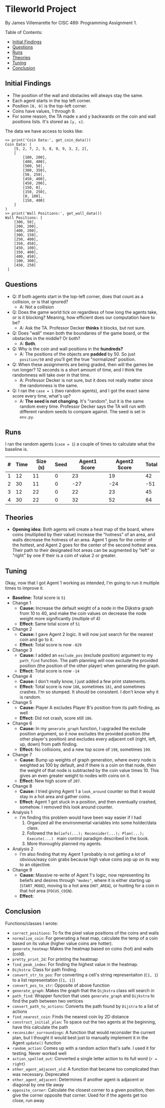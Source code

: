 # Tileworld Project

By James Villemarette for CISC 489: Programming Assignment 1.

Table of Contents:

 - [Initial Findings](#initial-findings)
 - [Questions](#questions)
 - [Runs](#runs)
 - [Theories](#theories)
 - [Tuning](#tuning)
 - [Conclusion](#conclusion)

## Initial Findings

 - The position of the wall and obstacles will always stay the same.
 - Each agent starts in the top left corner.
 - Position `[0, 0]` is the top-left corner.
 - Coins have values, 1 through 9.
 - For some reason, the TA made x and y backwards on the coin and wall 
   positions lists. It's stored as `[y, x]`.

The data we have access to looks like:

```commandline
>> print('Coin Data:', get_coin_data())
Coin Data: (
    [5, 2, 7, 2, 5, 8, 9, 9, 3, 2, 2], 
    [
        [100, 200], 
        [400, 400], 
        [500, 50], 
        [300, 350], 
        [50, 250], 
        [450, 400], 
        [450, 200], 
        [150, 0], 
        [150, 250], 
        [0, 100], 
        [150, 400]
    ]
)
>> print('Wall Positions:', get_wall_data())
Wall Positions: [
    [300, 50], 
    [200, 200], 
    [400, 200], 
    [300, 150], 
    [250, 400], 
    [350, 450], 
    [450, 100], 
    [350, 400], 
    [400, 450], 
    [100, 300], 
    [450, 250]
 ]
```

## Questions

 - Q: If both agents start in the top-left corner, does that count as a 
   collision, or is that ignored?
   - A: Not a collision
 - Q: Does the game world tick on regardless of how long the agents take, or 
   is it blocking? Meaning, how efficient does our computation have to be?
    - A: Ask the TA. Professor Decker **thinks** it blocks, but not sure.
 - Q: Does "wall" mean both the boundaries of the game board, or the 
   obstacles in the middle? Or both?
    - A: **Both**.
 - Q: Why is the coin and wall positions in the **hundreds?** 
    - A: The positions of the objects are **padded** by 50. So just 
      `position/50` and you'll get the true "normalized" position.
 - Q: When these assignments are being graded, then will the games be run 
   longer? 12 seconds is a short amount of time, and I think the randomness 
   will take over in that time.
    - A: Professor Decker is not sure, but it does not really matter since 
      the randomness is the same.
 - Q: I ran the `case = 1` (two random agents), and I got the exact same 
   score every time, what's up?
    - A: **The seed is not changing**. It's "random", but it is the same 
      random every time. Professor Decker says the TA will run with 
      different random seeds to compare against. The seed is set in `env.py`. 


## Runs

I ran the random agents (`case = 1`) a couple of times to calculate what the 
baseline is.

| # | Time | Size (`N`) | Seed | Agent1 Score | Agent2 Score | Total |
|---|------|------------|------|--------------|--------------|-------|
| 1 | 12   | 11         | 0    | 23           | 19           | 42    |
| 2 | 30   | 11         | 0    | -27          | -24          | -51   |
| 3 | 12   | 22         | 0    | 22           | 23           | 45    |
| 4 | 30   | 22         | 0    | 32           | 52           | 84    |


## Theories

 - **Opening idea:** Both agents will create a heat map of the board, where 
   coins (multiplied by their value) increase the "hotness" of an area, and 
   walls decrease the hotness of an area. Agent 1 goes for the center of the 
   hottest, and Agent 2 goes for the center of the second hottest area. 
   Their path to their designated hot areas can be augmented by "left" or 
   "right" by one if their is a coin of value 2 or greater.

## Tuning

Okay, now that I got Agent 1 working as intended, I'm going to run it 
multiple times to improve it.

 - **Baseline:** Total score is `51`
 - Change 1
   - **Cause:** Increase the default weight of a node in the Dijkstra graph 
     from 10 to 40, and make the coin values on decrease the node weight 
     more significantly (multiple of 4)
   - **Effect:** Same total score of `51`
 - Change 2
   - **Cause:** I gave Agent 2 logic. It will now just search for the 
     nearest coin and go to it.
   - **Effect:** Total score is now `-829`
 - Change 3
   - **Cause:** I added an `exclude_pos` (exclude position) argument to my 
     `path_find` 
     function. The path planning will now exclude the provided position (the 
     position of the other player) when generating the graph.
   - **Effect:** Total score is now `-14`
 - Change 4
   - **Cause:** I don't really know, I just added a few print statements.
   - **Effect:** Total score is now `186`, sometimes `181`, and sometimes 
     crashes. I'm so stumped. It should be consistent. I don't know why it 
     is random.
 - Change 5
   - **Cause:** Player A excludes Player B's position from its path finding, 
     as well
   - **Effect:** Did not crash, score still `186`.
 - Change 6
   - **Cause:** In my `generate_graph` function, I upgraded the exclude 
     position argument, so it now excludes the provided position (the other 
     player's position) and excludes every adjacent cell (right, left, up, 
     down) from path finding.
   - **Effect:** No collisions, and a new top score of `198`, sometimes `199`.
 - Change 7
   - **Cause:** Bump up weights of graph generation, where every node is 
     weighted as 100 by default, and if there is a coin on that node, then 
     the weight of that node is subtracted by the coin value times 10. This 
     gives an even greater weight to nodes with coins on it.
   - **Effect:** New high score of `207`.
 - Change 8
   - **Cause:** I tried giving Agent 1 a `look_around` counter so that it 
     would stay in a hot area and gather coins.
   - **Effect:** Agent 1 got stuck in a position, and then eventually 
     crashed, somehow. I removed this look around counter.
 - Analysis 1
   - I'm finding this problem would have been way easier if I had
     1. Organized all the environmental variables into some holder/data class.
     2. Followed the `Beliefs(...); Reconsider(...); Plan(...); Execute(...)
        ` main control paradigm described in the book.
     3. More thoroughly planned my agents.
 - Analysis 2
   - I'm also finding that my Agent 1 probably is not getting a lot of 
     obvious/easy coin grabs because high value coins pop up on its way to 
     an objective.
 - Change 9
   - **Cause:** Massive re-write of Agent 1's logic, now representing its 
     beliefs and desires through `"modes"`, where it is either starting up 
     (`START_MODE`), moving to a hot area (`HOT_AREA`), or hunting for a coin 
     in that hot area (`FOCUS_COIN`).
   - **Effect:** 

## Conclusion

Functions/classes I wrote:

 - `correct_positions`: To fix the pixel value positions of the coins and walls
 - `normalize_coin`: For generating a heat map, calculate the temp of a coin 
   based on its value (higher value coins are hotter).
 - `generate_heatmap`: Makes the heatmap based on coins (hot) and walls (cold).
 - `pretty_print_2d`: For printing the heatmap
 - `find_peak_index`: For finding the highest value in the heatmap.
 - `Dijkstra`: Class for path finding.
 - `convert_str_to_pos`: For converting a cell's string representaiton (`C1,
   1`) to a list representation (`[1, 1]`)
 - `convert_pos_to_str`: Opposite of above function
 - `generate_graph`: Makes the graph that the `Dijkstra` class will search in
 - `path_find`: Wrapper function that uses `generate_graph` and `Dijkstra` 
   to find the path between two vertices
 - `convert_path_to_actions`: Converts the path found by `Dijstra` to a list 
   of actions
 - `find_nearest_coin`: Finds the nearest coin by 2D distance
 - `construct_initial_plan`: To space out the two agents at the beginning, 
   have this calculate the path 
 - `reconsider_surroundings`: A function that would reconsider the current 
   plan, but I thought it would best just to manually implement it in the 
   Agent `update()` function
 - `random_action`: Comes up with a random action that's safe. I used it for 
   testing. Never worked well
 - `action_spelled_out`: Converted a single letter action to its full word 
   (`r = right`)
 - `other_agent_adjacent_old`: A function that became too complicated than 
   was necessary. Deprecated
 - `other_agent_adjacent`: Determines if another agent is adjacent or 
   diagonal by one tile away
 - `opposite_corner`: Calculate the closest corner to a given position, then 
   give the corner opposite that corner. Used for if the agents get too 
   close, run away


